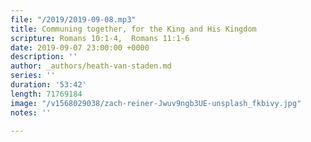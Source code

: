 ```yaml
---
file: "/2019/2019-09-08.mp3"
title: Communing together, for the King and His Kingdom
scripture: Romans 10:1-4,  Romans 11:1-6
date: 2019-09-07 23:00:00 +0000
description: ''
author: _authors/heath-van-staden.md
series: ''
duration: '53:42'
length: 71769184
image: "/v1568029038/zach-reiner-Jwuv9ngb3UE-unsplash_fkbivy.jpg"
notes: ''

---
```

